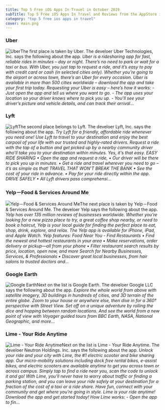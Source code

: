 ```yaml
---
title: Top 5 Free iOS Apps In Travel in October 2019
subTitle: Top 5 Free iOS Apps In Travel and Reviews from the AppStore in October 2019.
category: "top 5 free ios apps in travel"
cover: main.png
---
```


### Uber

![Uber](https://is1-ssl.mzstatic.com/image/thumb/Purple123/v4/ae/24/51/ae245121-7541-0947-66d6-1a938cf5546e/AppIcon-0-1x_U007emarketing-0-0-GLES2_U002c0-512MB-sRGB-0-0-0-85-220-0-0-0-7.png/100x100bb.png)The first place is taken by Uber. The develoer Uber Technologies, Inc. says the following about the app. _Uber is a ridesharing app for fast, reliable rides in minutes – day or night. There’s no need to park or wait for a taxi or bus. With Uber, you just tap to request a ride, and it’s easy to pay with credit card or cash (in selected cities only).   Whether you’re going to the airport or across town, there’s an Uber for every occasion. Uber is available in more than 500 cities worldwide – download the app and take your first trip today.  Requesting your Uber is easy – here’s how it works: - Just open the app and tell us where you want to go. - The app uses your location so your driver knows where to pick you up. - You’ll see your driver’s picture and vehicle details, and can track their arrival_...

### Lyft

![Lyft](https://is4-ssl.mzstatic.com/image/thumb/Purple123/v4/7a/81/8c/7a818cb4-d42f-453c-f2c6-161274e209a0/PassengerAppIcon-0-0-1x_U007emarketing-0-0-0-7-0-0-sRGB-0-0-0-GLES2_U002c0-512MB-85-220-0-0.png/100x100bb.png)The second place belongs to Lyft. The develoer Lyft, Inc. says the following about the app. _Try Lyft for a friendly, affordable ride whenever you need one!  Use Lyft to travel to your destination and enjoy the best carpool of your life with our trusted and highly-rated drivers.   Request a ride with the tap of a button and get picked up by a nearby community driver who’ll take you to your destination within minutes. Yes, it's that easy.  EASY RIDE SHARING • Open the app and request a ride, • Our driver will be there to pick you up in minutes.  • Get a ride and travel wherever you need to go – it’s as simple as that!  TRAVEL THAT WON’T BREAK THE BANK • See the cost of your ride in advance. • Pay for your ride directly within the app.  DRIVE SAFELY • All Lyft drivers pass comprehensi_...

### Yelp－Food & Services Around Me

![Yelp－Food & Services Around Me](https://is1-ssl.mzstatic.com/image/thumb/Purple123/v4/1b/a2/96/1ba29687-d2fc-2c2f-dffc-8cda35c8abed/AppIcon-0-0-1x_U007emarketing-0-0-0-7-0-0-sRGB-0-0-0-GLES2_U002c0-512MB-85-220-0-0.png/100x100bb.png)The next place is taken by Yelp－Food & Services Around Me. The develoer Yelp says the following about the app. _Yelp has over 135 million reviews of businesses worldwide. Whether you’re looking for a new pizza place to try, a great coffee shop nearby, or need to book a haircut, Yelp is your local guide for finding the perfect place to eat, shop, drink, explore, and relax. The Yelp app is available for iPhone, iPad, and Apple Watch.  Yelp features:  Food Near You - Find Restaurants • Find the newest and hottest restaurants in your area • Make reservations, order delivery or pickup—all from your phone • Filter restaurant search results by price, location, open now, and more  Search for Nearby Businesses, Services, & Professionals • Discover great local businesses, from hair salons to trusted doctors and_...

### Google Earth

![Google Earth](https://is4-ssl.mzstatic.com/image/thumb/Purple123/v4/02/04/1d/02041d66-065e-2535-b75d-3cc5ea6e8b19/logo_earth_color-0-1x_U007emarketing-0-0-GLES2_U002c0-512MB-sRGB-0-0-0-85-220-0-0-0-6.png/100x100bb.png)Next on the list is Google Earth. The develoer Google LLC says the following about the app. _Explore the whole world from above with satellite imagery, 3D buildings in hundreds of cities, and 3D terrain of the entire globe.  Zoom to your house or anywhere else, then dive in for a 360° perspective with Street View. Set off on a unique adventure by rolling the dice and hopping between random locations. And see the world from a new point of view with Voyager guided tours from BBC Earth, NASA, National Geographic, and more_...

### Lime - Your Ride Anytime

![Lime - Your Ride Anytime](https://is1-ssl.mzstatic.com/image/thumb/Purple113/v4/79/c3/b2/79c3b2ca-bd2c-c0fa-8eb0-3ce135d86974/AppIcon-0-1x_U007emarketing-0-0-GLES2_U002c0-512MB-sRGB-0-0-0-85-220-0-0-0-5.png/100x100bb.png)Next on the list is Lime - Your Ride Anytime. The develoer Neutron Holdings. Inc. says the following about the app. _Unlock your ride and your city with Lime, the #1 electric scooter and bike sharing app. Our micro-mobility solutions including dock free rental bikes, e-assist bikes, and electric scooters are available anytime to get you across town or across campus. Simply tap to find a ride near you, scan the code to unlock it and go!    With Lime, you’ll never have to worry about traffic or finding a parking station, and you can leave your ride safely at your destination for a fraction of the cost of a taxi or a ride share. Have fun, connect with your community and get where you’re going in style. Lime is your ride anytime!  Download the app and get started today!   How Lime works:  - Open the app to fin_...

